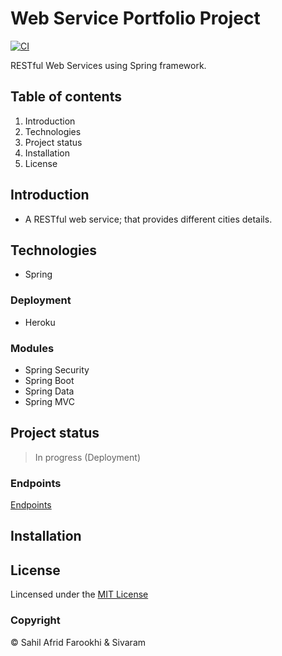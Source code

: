 # Web Service Portfolio Project

[![CI](https://github.com/msaf9/webservicePortfolioProject/actions/workflows/main.yml/badge.svg)](https://github.com/msaf9/webservicePortfolioProject/actions/workflows/main.yml)

RESTful Web Services using Spring framework.

## Table of contents

1. Introduction
2. Technologies
3. Project status
4. Installation
5. License

## Introduction
- A RESTful web service; that provides different cities details.

## Technologies
- Spring

### Deployment
- Heroku

### Modules
- Spring Security
- Spring Boot
- Spring Data
- Spring MVC

## Project status
> In progress (Deployment)

### Endpoints
[Endpoints](ENDPOINTS.md)

## Installation

## License
Lincensed under the [MIT License](LICENSE)

### Copyright
© Sahil Afrid Farookhi & Sivaram
